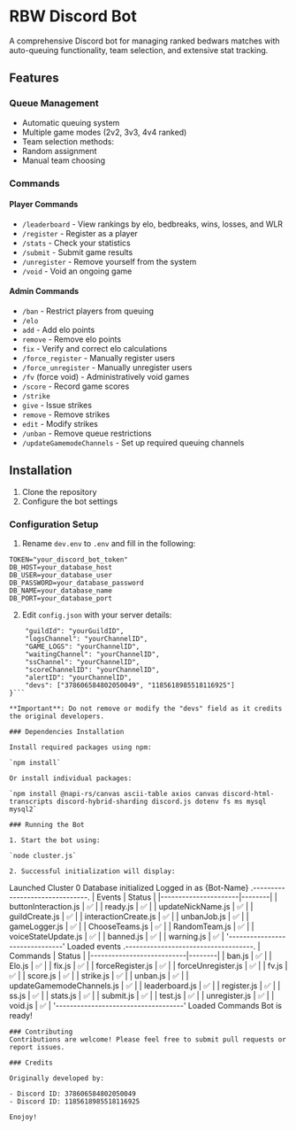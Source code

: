 # RBW Discord Bot

A comprehensive Discord bot for managing ranked bedwars matches with auto-queuing functionality, team selection, and extensive stat tracking.

## Features

### Queue Management
- Automatic queuing system 
- Multiple game modes (2v2, 3v3, 4v4 ranked)
- Team selection methods:
 - Random assignment
 - Manual team choosing

### Commands

#### Player Commands
- `/leaderboard` - View rankings by elo, bedbreaks, wins, losses, and WLR
- `/register` - Register as a player
- `/stats` - Check your statistics 
- `/submit` - Submit game results
- `/unregister` - Remove yourself from the system
- `/void` - Void an ongoing game

#### Admin Commands
- `/ban` - Restrict players from queuing
- `/elo`
 - `add` - Add elo points
 - `remove` - Remove elo points
 - `fix` - Verify and correct elo calculations
- `/force_register` - Manually register users
- `/force_unregister` - Manually unregister users
- `/fv` (force void) - Administratively void games
- `/score` - Record game scores
- `/strike`
 - `give` - Issue strikes
 - `remove` - Remove strikes
 - `edit` - Modify strikes
- `/unban` - Remove queue restrictions
- `/updateGamemodeChannels` - Set up required queuing channels

## Installation

1. Clone the repository
2. Configure the bot settings

### Configuration Setup

1. Rename `dev.env` to `.env` and fill in the following:
```env
TOKEN="your_discord_bot_token"
DB_HOST=your_database_host
DB_USER=your_database_user
DB_PASSWORD=your_database_password
DB_NAME=your_database_name
DB_PORT=your_database_port
```
2. Edit `config.json` with your server details:
```{
    "guildId": "yourGuildID",
    "logsChannel": "yourChannelID", 
    "GAME_LOGS": "yourChannelID",
    "waitingChannel": "yourChannelID",
    "ssChannel": "yourChannelID",
    "scoreChannelID": "yourChannelID",
    "alertID": "yourChannelID",
    "devs": ["378606584802050049", "1185618985518116925"]
}```

**Important**: Do not remove or modify the "devs" field as it credits the original developers.

### Dependencies Installation

Install required packages using npm:

`npm install`

Or install individual packages:

`npm install @napi-rs/canvas ascii-table axios canvas discord-html-transcripts discord-hybrid-sharding discord.js dotenv fs ms mysql mysql2`

### Running the Bot

1. Start the bot using:

`node cluster.js`

2. Successful initialization will display:

```

Launched Cluster 0
Database initialized
Logged in as {Bot-Name}
.-------------------------------.
|        Events        | Status |
|----------------------|--------|
| buttonInteraction.js | ✅      |
| ready.js             | ✅      |
| updateNickName.js    | ✅      |
| guildCreate.js       | ✅      |
| interactionCreate.js | ✅      |
| unbanJob.js          | ✅      |
| gameLogger.js        | ✅      |
| ChooseTeams.js       | ✅      |
| RandomTeam.js        | ✅      |
| voiceStateUpdate.js  | ✅      |
| banned.js            | ✅      |
| warning.js           | ✅      |
'-------------------------------'
Loaded events
.------------------------------------.
|         Commands          | Status |
|---------------------------|--------|
| ban.js                    | ✅      |
| Elo.js                    | ✅      |
| fix.js                    | ✅      |
| forceRegister.js          | ✅      |
| forceUnregister.js        | ✅      |
| fv.js                     | ✅      |
| score.js                  | ✅      |
| strike.js                 | ✅      |
| unban.js                  | ✅      |
| updateGamemodeChannels.js | ✅      |
| leaderboard.js            | ✅      |
| register.js               | ✅      |
| ss.js                     | ✅      |
| stats.js                  | ✅      |
| submit.js                 | ✅      |
| test.js                   | ✅      |
| unregister.js             | ✅      |
| void.js                   | ✅      |
'------------------------------------'
Loaded Commands
Bot is ready!

```
### Contributing
Contributions are welcome! Please feel free to submit pull requests or report issues.

### Credits

Originally developed by:

- Discord ID: 378606584802050049
- Discord ID: 1185618985518116925

Enojoy!

```